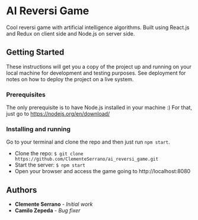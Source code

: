 # AI Reversi Game

Cool reversi game with artificial intelligence algorithms. Built using React.js and Redux on client side and Node.js on server side.

## Getting Started

These instructions will get you a copy of the project up and running on your local machine for development and testing purposes. See deployment for notes on how to deploy the project on a live system.

### Prerequisites

The only prerequisite is to have Node.js installed in your machine :) For that, just go to https://nodejs.org/en/download/

### Installing and running

Go to your terminal and clone the repo and then just run ```npm start```.

* Clone the repo: ```$ git clone https://github.com/ClementeSerrano/ai_reversi_game.git```
* Start the server: ```$ npm start```
* Open your browser and access the game going to http://localhost:8080

## Authors

* **Clemente Serrano** - *Initial work* 
* **Camilo Zepeda** - *Bug fixer* 
